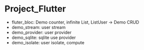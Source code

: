 # Project_Flutter
- fluter_bloc: Demo counter, infinite List, ListUser -> Demo CRUD
- demo_stream: user stream
- demo_provider: user provider
- demo_sqlite: sqlite use provider
- demo_isolate: user isolate, compute
